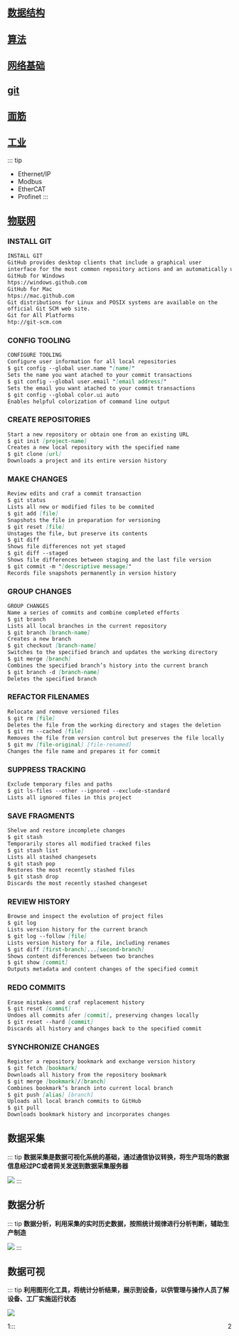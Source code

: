 

## [数据结构](./datastructure/)

## [算法](./algorithm/)

## [网络基础](./network/)

## [git](https://git-scm.com/)

## [面筋](./interview/)

## [工业](./industrial/)
::: tip
- Ethernet/IP
- Modbus
- EtherCAT
- Profinet
:::


## [物联网](./IoT/)

### INSTALL GIT
``` md
INSTALL GIT
GitHub provides desktop clients that include a graphical user
interface for the most common repository actions and an automatically updating command line edition of Git for advanced scenarios.
GitHub for Windows
htps://windows.github.com
GitHub for Mac
htps://mac.github.com
Git distributions for Linux and POSIX systems are available on the
official Git SCM web site.
Git for All Platforms
htp://git-scm.com
```

### CONFIG TOOLING
``` md
CONFIGURE TOOLING
Configure user information for all local repositories
$ git config --global user.name "[name]"
Sets the name you want atached to your commit transactions
$ git config --global user.email "[email address]"
Sets the email you want atached to your commit transactions
$ git config --global color.ui auto
Enables helpful colorization of command line output
```
### CREATE REPOSITORIES
``` md
Start a new repository or obtain one from an existing URL
$ git init [project-name]
Creates a new local repository with the specified name
$ git clone [url]
Downloads a project and its entire version history
```

### MAKE CHANGES
``` md
Review edits and craf a commit transaction
$ git status
Lists all new or modified files to be commited
$ git add [file]
Snapshots the file in preparation for versioning
$ git reset [file]
Unstages the file, but preserve its contents
$ git diff
Shows file differences not yet staged
$ git diff --staged
Shows file differences between staging and the last file version
$ git commit -m "[descriptive message]"
Records file snapshots permanently in version history
```

### GROUP CHANGES
``` md
GROUP CHANGES
Name a series of commits and combine completed efforts
$ git branch
Lists all local branches in the current repository
$ git branch [branch-name]
Creates a new branch
$ git checkout [branch-name]
Switches to the specified branch and updates the working directory
$ git merge [branch]
Combines the specified branch’s history into the current branch
$ git branch -d [branch-name]
Deletes the specified branch
```

### REFACTOR FILENAMES
``` md
Relocate and remove versioned files
$ git rm [file]
Deletes the file from the working directory and stages the deletion
$ git rm --cached [file]
Removes the file from version control but preserves the file locally
$ git mv [file-original] [file-renamed]
Changes the file name and prepares it for commit
```

### SUPPRESS TRACKING
``` md
Exclude temporary files and paths
$ git ls-files --other --ignored --exclude-standard
Lists all ignored files in this project
```

### SAVE FRAGMENTS
``` md
Shelve and restore incomplete changes
$ git stash
Temporarily stores all modified tracked files
$ git stash list
Lists all stashed changesets
$ git stash pop
Restores the most recently stashed files
$ git stash drop
Discards the most recently stashed changeset
```

### REVIEW HISTORY
``` md
Browse and inspect the evolution of project files
$ git log
Lists version history for the current branch
$ git log --follow [file]
Lists version history for a file, including renames
$ git diff [first-branch]...[second-branch]
Shows content differences between two branches
$ git show [commit]
Outputs metadata and content changes of the specified commit
```

### REDO COMMITS
``` md
Erase mistakes and craf replacement history
$ git reset [commit]
Undoes all commits afer [commit], preserving changes locally
$ git reset --hard [commit]
Discards all history and changes back to the specified commit
```

### SYNCHRONIZE CHANGES
``` md
Register a repository bookmark and exchange version history
$ git fetch [bookmark]
Downloads all history from the repository bookmark
$ git merge [bookmark]/[branch]
Combines bookmark’s branch into current local branch
$ git push [alias] [branch]
Uploads all local branch commits to GitHub
$ git pull
Downloads bookmark history and incorporates changes
```





## 数据采集
::: tip 
<b>数据采集是数据可视化系统的基础，通过通信协议转换，将生产现场的数据信息经过PC或者网关发送到数据采集服务器</b>

![](/images/datacollection.png)
::: 
## 数据分析
::: tip 
<b>数据分析，利用采集的实时历史数据，按照统计规律进行分析判断，辅助生产制造</b>

![](/images/statistics.jpg)
::: 
## 数据可视
::: tip 
<b>利用图形化工具，将统计分析结果，展示到设备，以供管理与操作人员了解设备、工厂实施运行状态</b>

![](/images/software_boardxz.jpg)

<div>
<a style="float:left;" herf="./projects">1</a> <a  style="float:right;">2</a>
</div>
:::